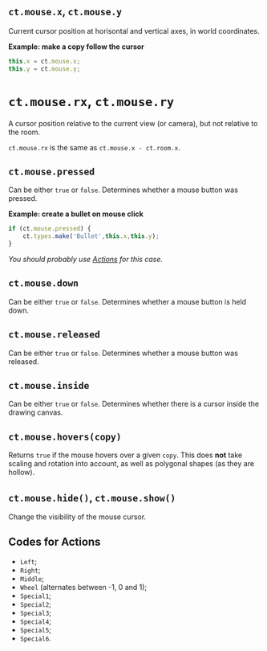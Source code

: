 ## `ct.mouse.x`, `ct.mouse.y`

Current cursor position at horisontal and vertical axes, in world coordinates.

**Example: make a copy follow the cursor**

```js
this.x = ct.mouse.x;
this.y = ct.mouse.y;
```

# `ct.mouse.rx`, `ct.mouse.ry`

A cursor position relative to the current view (or camera), but not relative to the room.

`ct.mouse.rx` is the same as `ct.mouse.x - ct.room.x`.

## `ct.mouse.pressed`

Can be either `true` or `false`. Determines whether a mouse button was pressed.

**Example: create a bullet on mouse click**

```js
if (ct.mouse.pressed) {
    ct.types.make('Bullet',this.x,this.y);
}
```

*You should probably use [Actions](/actions.html) for this case.*

## `ct.mouse.down`

Can be either `true` or `false`. Determines whether a mouse button is held down.

## `ct.mouse.released`

Can be either `true` or `false`. Determines whether a mouse button was released.

## `ct.mouse.inside`

Can be either `true` or `false`. Determines whether there is a cursor inside the drawing canvas.

## `ct.mouse.hovers(copy)`

Returns `true` if the mouse hovers over a given `copy`. This does **not** take scaling and rotation into account, as well as polygonal shapes (as they are hollow).

## `ct.mouse.hide()`, `ct.mouse.show()`
Change the visibility of the mouse cursor.

## Codes for Actions

* `Left`;
* `Right`;
* `Middle`;
* `Wheel` (alternates between -1, 0 and 1);
* `Special1`;
* `Special2`;
* `Special3`;
* `Special4`;
* `Special5`;
* `Special6`.